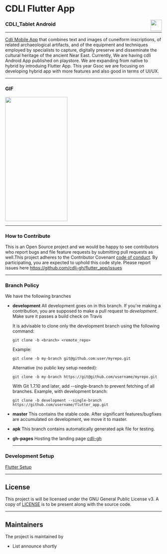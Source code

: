 # CDLI Flutter App

<a href='https://play.google.com/store/apps/details?id=com.cdlisolutions.cdli.cdlitablet' target='_blank' align="right"><img align="right" height='36' src='https://s20.postimg.org/muzx3w4jh/google_play_badge.png' /></a>
### CDLI_Tablet Android

---

[Cdli Mobile App](https://cdli.ucla.edu/?q=cdli-tablet) that combines text and images of cuneiform inscriptions, of related archaeological artifacts, and of the equipment and techniques employed by specialists to capture, digitally preserve and disseminate the cultural heritage of the ancient Near East.
Currently, We are having cdli Android App published on playstore. We are expanding from native to hybrid by introduing Flutter App. This year Gsoc we are focusing on developing hybrid app with more features and also good in terms of UI/UX.

---

### GIF
<img src="https://github.com/cdli-gh/flutter_app/raw/master/docs/gif.gif" width="200" height="400" />

---

### How to Contribute
This is an Open Source project and we would be happy to see contributors who report bugs and file feature requests by submitting pull requests as well.This project adheres to the Contributor Covenant [code of conduct](). By participating, you are expected to uphold this code style. Please report issues here https://github.com/cdli-gh/flutter_app/issues

---

### Branch Policy
We have the following branches
 * **development**
	 All development goes on in this branch. If you're making a contribution,
	 you are supposed to make a pull request to _development_.
	 Make sure it passes a build check on Travis

	 It is advisable to clone only the development branch using the following command:

	`git clone -b <branch> <remote_repo>`

	Example:

	`git clone -b my-branch git@github.com:user/myrepo.git`

	Alternative (no public key setup needed):

	`git clone -b my-branch https://git@github.com/username/myrepo.git`

	With Git 1.7.10 and later, add --single-branch to prevent fetching of all branches. Example, with development branch:

	`git clone -b development --single-branch https://github.com/username/flutter_app.git`

 * **master**
   This contains the stable code. After significant features/bugfixes are accumulated on development, we move it to master.

 * **apk**
   This branch contains automatically generated apk file for testing.

 * **gh-pages**
   Hosting the landing page [cdli-gh](http://cdli-gh.github.io)  
   
   ---
   
### Development Setup
[Flutter Setup](https://flutter.io/get-started/install/)

--- 

## License

This project is will be licensed under the GNU General Public License v3. A copy of [LICENSE](https://www.gnu.org/licenses/gpl-3.0.en.html) is to be present along with the source code.

---

## Maintainers
The project is maintained by
 - List announce shortly
